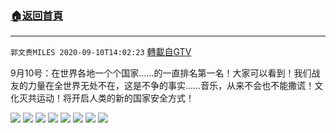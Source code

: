 ﻿###  [:house:返回首頁](https://github.com/ourhimalayas/txt)
---

`郭文贵MILES 2020-09-10T14:02:23` [轉載自GTV](https://gtv.org/web/#/UserInfo/5e596957357cc612d35a8044)

9月10号：在世界各地一个个国家……的一直排名第一名！大家可以看到！我们战友的力量在全世界无处不在，这是不争的事实……音乐，从来不会也不能撒谎！文化灭共运动！将开启人类的新的国家安全方式！

![](https://filegroup.gtv.org/cdn-cgi/image/width=600/https://filegroup.gtv.org/group3/default/20200910/14/02/0/a7883807f62e54bbf5d51c9c2d247e82.jpeg)
![](https://filegroup.gtv.org/cdn-cgi/image/width=600/https://filegroup.gtv.org/group3/default/20200910/14/02/0/776dddbd9cca1f3a6dfbf7192b9f1e6e.jpeg)
![](https://filegroup.gtv.org/cdn-cgi/image/width=600/https://filegroup.gtv.org/group3/default/20200910/14/02/0/74718293519271440fc8390f7bacfc73.jpeg)
![](https://filegroup.gtv.org/cdn-cgi/image/width=600/https://filegroup.gtv.org/group3/default/20200910/14/02/0/c84896642d24349f60c3129db2d296f8.jpeg)
![](https://filegroup.gtv.org/cdn-cgi/image/width=600/https://filegroup.gtv.org/group3/default/20200910/14/02/0/203cb075be784a3d0d210873afded194.jpeg)
![](https://filegroup.gtv.org/cdn-cgi/image/width=600/https://filegroup.gtv.org/group3/default/20200910/14/02/0/76eba32392f7f330e6d2cfe900ed36ab.jpeg)
![](https://filegroup.gtv.org/cdn-cgi/image/width=600/https://filegroup.gtv.org/group3/default/20200910/14/02/0/f1491750f88b123fdb43a644472f717b.jpeg)
![](https://filegroup.gtv.org/cdn-cgi/image/width=600/https://filegroup.gtv.org/group3/default/20200910/14/02/0/0ca10d9e8b49f478bbe178c1a7f3a30d.jpeg)
